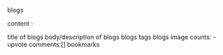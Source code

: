 blogs

content :

title of blogs
body/description of blogs
blogs tags
blogs image
counts: - upvote
comments:[]
bookmarks
